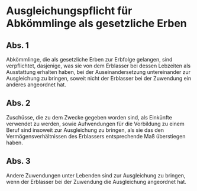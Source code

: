 # Ausgleichungspflicht für Abkömmlinge als gesetzliche Erben



## Abs. 1

 Abkömmlinge, die als gesetzliche Erben zur Erbfolge gelangen, sind verpflichtet, dasjenige, was sie von dem Erblasser bei dessen Lebzeiten als Ausstattung erhalten haben, bei der Auseinandersetzung untereinander zur Ausgleichung zu bringen, soweit nicht der Erblasser bei der Zuwendung ein anderes angeordnet hat.

## Abs. 2

 Zuschüsse, die zu dem Zwecke gegeben worden sind, als Einkünfte verwendet zu werden, sowie Aufwendungen für die Vorbildung zu einem Beruf sind insoweit zur Ausgleichung zu bringen, als sie das den Vermögensverhältnissen des Erblassers entsprechende Maß überstiegen haben.

## Abs. 3

 Andere Zuwendungen unter Lebenden sind zur Ausgleichung zu bringen, wenn der Erblasser bei der Zuwendung die Ausgleichung angeordnet hat. 

